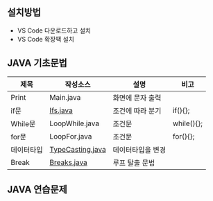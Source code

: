  ## 설치방법
 - VS Code 다운로드하고 설치
 - VS Code 확장팩 설치
 ## JAVA 기초문법
 | 제목 | 작성소스 | 설명 | 비고 |
 | --- | --- | --- | --- |
 | Print | Main.java | 화면에 문자 출력 |  |
 | if문 | [Ifs.java](./src/Ifs.java) | 조건에 따라 분기  |if(){}; |
 | While문 | LoopWhile.java | 조건문  | while(){}; |
 | for문 | LoopFor.java | 조건문  |for(){}; |
 | 데이터타입 | [TypeCasting.java](https://github.com/GabaeOh/study_javas/blob/master/src/TypeCasting.java) | 데이터타입을 변경  |  |
 | Break | [Breaks.java](./src/Breaks.java) | 루프 탈출 문법  | |
 ## JAVA 연습문제
 
